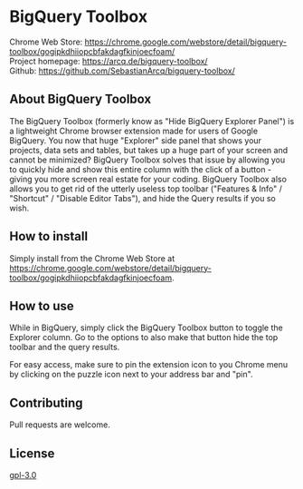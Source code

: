 #  BigQuery Toolbox
Chrome Web Store: https://chrome.google.com/webstore/detail/bigquery-toolbox/gogipkdhiiopcbfakdagfkinjoecfoam/ \
Project homepage: https://arcq.de/bigquery-toolbox/ \
Github: https://github.com/SebastianArcq/bigquery-toolbox/

## About BigQuery Toolbox
The BigQuery Toolbox (formerly know as "Hide BigQuery Explorer Panel") is a lightweight Chrome browser extension made for users of Google BigQuery. You now that huge "Explorer" side panel that shows your projects, data sets and tables, but takes up a huge part of your screen and cannot be minimized? BigQuery Toolbox solves that issue by allowing you to quickly hide and show this entire column with the click of a button - giving you more screen real estate for your coding. BigQuery Toolbox also allows you to get rid of the utterly useless top toolbar ("Features & Info" / "Shortcut" / "Disable Editor Tabs"), and hide the Query results if you so wish.

## How to install
Simply install from the Chrome Web Store at https://chrome.google.com/webstore/detail/bigquery-toolbox/gogipkdhiiopcbfakdagfkinjoecfoam.

## How to use
While in BigQuery, simply click the BigQuery Toolbox button to toggle the Explorer column. Go to the options to also make that button hide the top toolbar and the query results.

For easy access, make sure to pin the extension icon to you Chrome menu by clicking on the puzzle icon next to your address bar and "pin".

## Contributing
Pull requests are welcome.

## License
[gpl-3.0](https://choosealicense.com/licenses/agpl-3.0/)